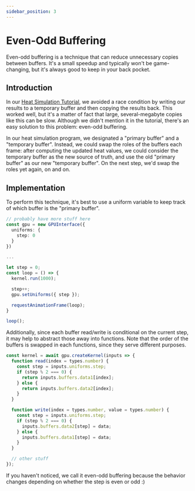 ```yaml
---
sidebar_position: 3
---
```


# Even-Odd Buffering

Even-odd buffering is a technique that can reduce unnecessary copies between buffers. It's a small speedup and typically won't be game-changing, but it's always good to keep in your back pocket.

## Introduction

In our [Heat Simulation Tutorial](../tutorials/heat-simulation), we avoided a race condition by writing our results to a temporary buffer and then copying the results back. This worked well, but it's a matter of fact that large, several-megabyte copies like this can be slow. Although we didn't mention it in the tutorial, there's an easy solution to this problem: even-odd buffering.

In our heat simulation program, we designated a "primary buffer" and a "temporary buffer". Instead, we could swap the roles of the buffers each frame: after computing the updated heat values, we could consider the temporary buffer as the new source of truth, and use the old "primary buffer" as our new "temporary buffer". On the next step, we'd swap the roles yet again, on and on.

## Implementation

To perform this technique, it's best to use a uniform variable to keep track of which buffer is the "primary buffer".

```ts
// probably have more stuff here
const gpu = new GPUInterface({
  uniforms: {
    step: 0
  }
})

...

let step = 0;
const loop = () => {
  kernel.run(1000);

  step++;
  gpu.setUniforms({ step });

  requestAnimationFrame(loop);
}

loop();
```

Additionally, since each buffer read/write is conditional on the current step, it may help to abstract those away into functions. Note that the order of the buffers is swapped in each functions, since they serve different purposes.

```ts
const kernel = await gpu.createKernel(inputs => {
  function read(index = types.number) {
    const step = inputs.uniforms.step;
    if (step % 2 === 0) {
      return inputs.buffers.data1[index];
    } else {
      return inputs.buffers.data2[index];
    }
  }

  function write(index = types.number, value = types.number) {
    const step = inputs.uniforms.step;
    if (step % 2 === 0) {
      inputs.buffers.data2[step] = data;
    } else {
      inputs.buffers.data1[step] = data;
    }
  }

  // other stuff
});
```

If you haven't noticed, we call it even-odd buffering because the behavior changes depending on whether the step is even or odd :)
